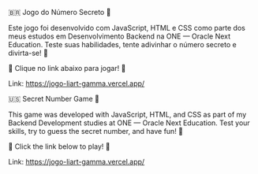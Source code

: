 🇧🇷 Jogo do Número Secreto 🔢

Este jogo foi desenvolvido com JavaScript, HTML e CSS como parte dos meus estudos em Desenvolvimento Backend na ONE — Oracle Next Education.
Teste suas habilidades, tente adivinhar o número secreto e divirta-se! 🎯

🔗 Clique no link abaixo para jogar! 🚀

Link: https://jogo-liart-gamma.vercel.app/

🇺🇸 Secret Number Game 🔢

This game was developed with JavaScript, HTML, and CSS as part of my Backend Development studies at ONE — Oracle Next Education.
Test your skills, try to guess the secret number, and have fun! 🎯

🔗 Click the link below to play! 🚀

Link: https://jogo-liart-gamma.vercel.app/

